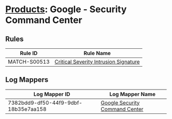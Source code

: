 # [Products](README.md): Google - Security Command Center

## Rules

|Rule ID|Rule Name|
|----|----|
|MATCH-S00513|[Critical Severity Intrusion Signature](../rules/MATCH-S00513.md)|


## Log Mappers

|Log Mapper ID|Log Mapper Name|
|----|----|
|7382bdd9-df50-44f9-9dbf-18b35e7aa158|[Google Security Command Center](../mappings/7382bdd9-df50-44f9-9dbf-18b35e7aa158.md)|


